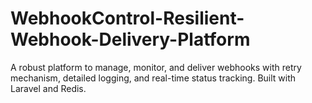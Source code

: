 # WebhookControl-Resilient-Webhook-Delivery-Platform
A robust platform to manage, monitor, and deliver webhooks with retry mechanism, detailed logging, and real-time status tracking. Built with Laravel and Redis.
